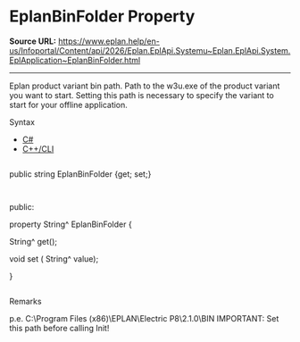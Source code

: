# EplanBinFolder Property

**Source URL:** https://www.eplan.help/en-us/Infoportal/Content/api/2026/Eplan.EplApi.Systemu~Eplan.EplApi.System.EplApplication~EplanBinFolder.html

---

Eplan product variant bin path. Path to the w3u.exe of the product variant you want to start. Setting this path is necessary to specify the variant to start for your offline application.

Syntax

- [C#](#i-syntax-CS)
- [C++/CLI](#i-syntax-CPP2005)

```
```
public string EplanBinFolder {get; set;}
```
```

```
```
public:

property String^ EplanBinFolder {

   String^ get();

   void set (    String^ value);

}
```
```

Remarks

p.e. C:\Program Files (x86)\EPLAN\Electric P8\2.1.0\BIN IMPORTANT: Set this path before calling Init!
